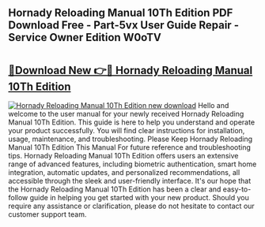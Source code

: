 ## Hornady Reloading Manual 10Th Edition PDF Download Free - Part-5vx User Guide Repair - Service Owner Edition W0oTV

# <h2><a href="http://bc37754.oget.top/?id=Hornady+Reloading+Manual+10Th+Edition">🔗Download New 👉🔴 Hornady Reloading Manual 10Th Edition</a></h2>

[![Hornady Reloading Manual 10Th Edition new download](https://i.imgur.com/5g1atiW.png)](http://bc37754.oget.top/?id=Hornady+Reloading+Manual+10Th+Edition)
Hello and welcome to the user manual for your newly received Hornady Reloading Manual 10Th Edition. This guide is here to help you understand and operate your product successfully. You will find clear instructions for installation, usage, maintenance, and troubleshooting. Please Keep Hornady Reloading Manual 10Th Edition This Manual For future reference and troubleshooting tips. Hornady Reloading Manual 10Th Edition offers users an extensive range of advanced features, including biometric authentication, smart home integration, automatic updates, and personalized recommendations, all accessible through the sleek and user-friendly interface. It's our hope that the Hornady Reloading Manual 10Th Edition has been a clear and easy-to-follow guide in helping you get started with your new product. Should you require any assistance or clarification, please do not hesitate to contact our customer support team.
